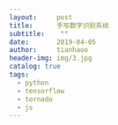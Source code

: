 ```yaml
---
layout:     post
title:      手写数字识别系统
subtitle:    ""
date:       2019-04-05
author:     tianhaoo
header-img: img/3.jpg
catalog: true
tags:
  - python
  - tensorflow
  - tornado
  - js
---
```

